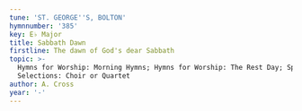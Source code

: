 ```yaml
---
tune: 'ST. GEORGE''S, BOLTON'
hymnnumber: '385'
key: E♭ Major
title: Sabbath Dawn
firstline: The dawn of God's dear Sabbath
topic: >-
  Hymns for Worship: Morning Hymns; Hymns for Worship: The Rest Day; Special
  Selections: Choir or Quartet
author: A. Cross
year: '-'
---
```

